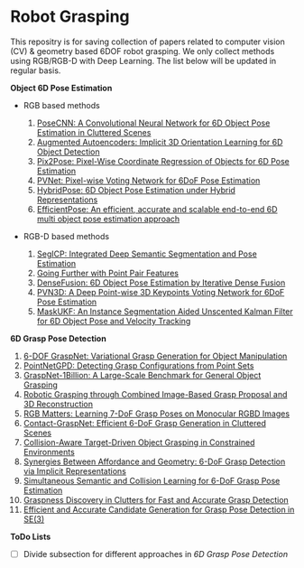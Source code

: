# Robot Grasping
This repositry is for saving collection of papers related to computer vision (CV) & geometry based 6DOF robot grasping. We only collect methods using RGB/RGB-D with Deep Learning. The list below will be updated in regular basis.

**Object 6D Pose Estimation**

- RGB based methods
  1. [PoseCNN: A Convolutional Neural Network for 6D Object Pose Estimation in Cluttered Scenes](https://arxiv.org/pdf/1711.00199.pdf)
  2. [Augmented Autoencoders: Implicit 3D Orientation Learning for 6D Object Detection](https://arxiv.org/pdf/1902.01275v2.pdf)
  3. [Pix2Pose: Pixel-Wise Coordinate Regression of Objects for 6D Pose Estimation](https://arxiv.org/pdf/1908.07433v1.pdf)
  4. [PVNet: Pixel-wise Voting Network for 6DoF Pose Estimation](https://arxiv.org/pdf/1812.11788.pdf) 
  5. [HybridPose: 6D Object Pose Estimation under Hybrid Representations](https://arxiv.org/pdf/2001.01869.pdf)
  6. [EfficientPose: An efficient, accurate and scalable end-to-end 6D multi object pose estimation approach](https://arxiv.org/pdf/2011.04307v2.pdf)
  
- RGB-D based methods
  1. [SegICP: Integrated Deep Semantic Segmentation and Pose Estimation](https://arxiv.org/pdf/1703.01661.pdf)
  2. [Going Further with Point Pair Features](https://arxiv.org/pdf/1711.04061.pdf)
  3. [DenseFusion: 6D Object Pose Estimation by Iterative Dense Fusion](https://arxiv.org/pdf/1901.04780.pdf)
  4. [PVN3D: A Deep Point-wise 3D Keypoints Voting Network for 6DoF Pose Estimation](https://arxiv.org/pdf/1911.04231.pdf)
  5. [MaskUKF: An Instance Segmentation Aided Unscented Kalman Filter for 6D Object Pose and Velocity Tracking](https://www.frontiersin.org/articles/10.3389/frobt.2021.594583/full)
  
**6D Grasp Pose Detection**
  1. [6-DOF GraspNet: Variational Grasp Generation for Object Manipulation](https://arxiv.org/pdf/1905.10520.pdf)
  2. [PointNetGPD: Detecting Grasp Configurations from Point Sets](https://web.cs.ucla.edu/~xm/file/pointnetgpd_icra19.pdf)
  3. [GraspNet-1Billion: A Large-Scale Benchmark for General Object Grasping](https://openaccess.thecvf.com/content_CVPR_2020/papers/Fang_GraspNet-1Billion_A_Large-Scale_Benchmark_for_General_Object_Grasping_CVPR_2020_paper.pdf)
  4. [Robotic Grasping through Combined Image-Based Grasp Proposal and 3D Reconstruction](https://arxiv.org/pdf/2003.01649.pdf)
  5. [RGB Matters: Learning 7-DoF Grasp Poses on Monocular RGBD Images](https://arxiv.org/pdf/2103.02184.pdf)
  6. [Contact-GraspNet: Efficient 6-DoF Grasp Generation in Cluttered Scenes](https://arxiv.org/pdf/2103.14127.pdf)
  7. [Collision-Aware Target-Driven Object Grasping in Constrained Environments](https://arxiv.org/pdf/2104.00776.pdf)
  8. [Synergies Between Affordance and Geometry: 6-DoF Grasp Detection via Implicit Representations](https://arxiv.org/pdf/2104.01542.pdf)
  9. [Simultaneous Semantic and Collision Learning for 6-DoF Grasp Pose Estimation](https://arxiv.org/pdf/2108.02425.pdf)
  10. [Graspness Discovery in Clutters for Fast and Accurate Grasp Detection](https://openaccess.thecvf.com/content/ICCV2021/papers/Wang_Graspness_Discovery_in_Clutters_for_Fast_and_Accurate_Grasp_Detection_ICCV_2021_paper.pdf)
  11. [Efficient and Accurate Candidate Generation for Grasp Pose Detection in SE(3)](https://arxiv.org/pdf/2204.01131.pdf)
  
**ToDo Lists**
- [ ] Divide subsection for different approaches in *6D Grasp Pose Detection*
